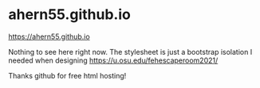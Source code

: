 # ahern55.github.io

https://ahern55.github.io

Nothing to see here right now. The stylesheet is just a bootstrap isolation I needed when designing https://u.osu.edu/fehescaperoom2021/

Thanks github for free html hosting!
